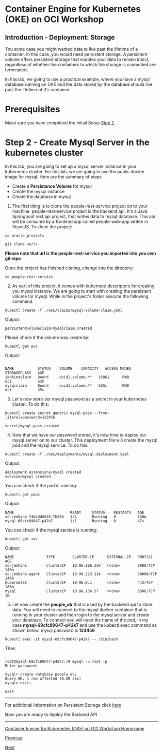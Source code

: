 # Container Engine for Kubernetes (OKE) on OCI Workshop #

## Introduction - Deployment: Storage
You some case you might wanted data to live past the lifetime of a container. In this case, you would need persistent storage. A persistent volume offers persistent storage that enables your data to remain intact, regardless of whether the containers to which the storage is connected are terminated.

In this lab, we going to use a practical example, where you have a mysql database running on OKE and the data stored by the database should live past the lifetime of it's container. 

# Prerequisites
Make sure you have completed the Initail Setup  [Step 2](jenkins.pipelines.OKE2.md).

# Step 2  - Create Mysql Server in the kubernetes cluster #
In this lab, you are going to set up a mysql server instance in your kubernetes cluster. For this lab, we are going to use the public docker image for mysql. Here are the summary of steps

+ Create a **Persistance Volume** for mysql
+ Create the mysql instance
+ Create the database in mysql

1. The first thing is to clone the people-rest-service project on to your machine. people-rest-service project is the backend api. It's a Java Springboot rest api project, that writes data to mysql database. This api will be consume by a frontend app called people-web-app writen in ReactJS. To clone the project:

```
cd oracle_projects

git clone <url>
```

**Please note that url is the people-rest-service you imported into you own git repo**

Once the project has finished cloning, change into the directory:

```
cd people-rest-service
```

2. As part of this project, it comes with kubernete descriptors for creating you mysql instance. We are going to start with creating the persistent volume for mysql. While in the project's folder execute the following command.

```
kubectl create -f ./k8s/claims/mysql-volume-claim.yaml 
```
Output:
```
persistentvolumeclaim/mysqlclaim created
```

Please check if the volume was create by:

```
kubectl get pvc
```

Output:
```

NAME           STATUS    VOLUME    CAPACITY   ACCESS MODES   STORAGECLASS   AGE
jenkinsclaim   Bound     ocid1.volume.**   100Gi      RWO            oci            63m
mysqlclaim     Bound     ocid1.volume.**   50Gi       RWO            oci            35s

```
3. Let's now store our mysql password as a secret in your kubernetes cluster. To do this:

```
kubectl create secret generic mysql-pass --from-literal=password=123456

secret/mysql-pass created
```

4. Now that we have our password stored, it's now time to deploy our mysql server on to our cluster. This deployment file will create the mysql pod and the mysql service. To do this:

```
kubectl create -f ./k8s/deployments/mysql-deployment.yaml 
```

Output:
```
deployment.extensions/mysql created
service/mysql created
```

You can check if the pod is running:

```
kubectl get pods
```

Output:
```
NAME                          READY     STATUS    RESTARTS   AGE
cd-jenkins-74bbddd846-7k594   1/1       Running   0          140m
mysql-69cfc89647-p42k7        1/1       Running   0          47s
```

You can check if the mysql service is running:

```
kubectl get svc
```
Output:
```
NAME               TYPE        CLUSTER-IP      EXTERNAL-IP   PORT(S)     AGE
cd-jenkins         ClusterIP   10.96.186.250   <none>        8080/TCP    140m
cd-jenkins-agent   ClusterIP   10.96.223.114   <none>        50000/TCP   140m
kubernetes         ClusterIP   10.96.0.1       <none>        443/TCP     180m
mysql              ClusterIP   10.96.136.57    <none>        3306/TCP    1m
```

5. Let now create the **people_db** that is used by the backend api to store data. You will need to connect to the mysql docker container that is running in your cluster and then login to the mysql server and create your database. To connect you will need the name of the pod, in my case **mysql-69cfc89647-p42k7** and use the kubectl exec command as shown below. mysql password is **123456**

```
kubectl exec -it mysql-69cfc89647-p42k7 -- /bin/bash
```
Then:
```

root@mysql-69cfc89647-p42k7:/# mysql -u root -p
Enter password: 

mysql> create database people_db;
Query OK, 1 row affected (0.00 sec)
mysql> exit;

exit
```

---
For additional information on Persistent Storage click [here](https://docs.cloud.oracle.com/en-us/iaas/Content/ContEng/Tasks/contengcreatingpersistentvolumeclaim.htm)

Now you are ready to deploy the Backend API

---
[Container Engine for Kubernetes (OKE) on OCI Workshop Home page](README.md)

[Previous](deployments.storage.OKE2.md)

[Next](deployments.storage.OKE4.md)
